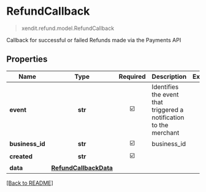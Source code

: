 # RefundCallback
> xendit.refund.model.RefundCallback

Callback for successful or failed Refunds made via the Payments API

## Properties
| Name | Type | Required | Description | Examples |
|------------|:-------------:|:-------------:|-------------|:-------------:|
| **event** | **str** | ☑️ | Identifies the event that triggered a notification to the merchant |  | |
| **business_id** | **str** | ☑️ | business_id |  | |
| **created** | **str** | ☑️ |  |  | |
| **data** | [**RefundCallbackData**](RefundCallbackData.md) | |   |  |


[[Back to README]](../../README.md)


